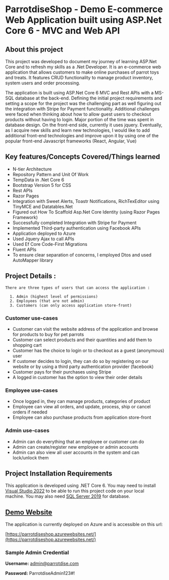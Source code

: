 # ParrotdiseShop - Demo E-commerce Web Application built using ASP.Net Core 6 - MVC and Web API

## About this project

This project was developed to document my journey of learning ASP.Net Core and to refresh my skills as a .Net Developer. It is an e-commerce web application that allows customers to make online purchases of parrot toys and treats. It features CRUD functionality to manage product inventory, system users and order processing. 

The application is built using ASP.Net Core 6 MVC and Rest APIs with a MS-SQL database at the back-end. Defining the initial project requirements and setting a scope for the project was the challenging part as well figuring out the integration with Stripe for Payment functionality. Additional challenges were faced when thinking about how to allow guest users to checkout products without having to login. Major portion of the time was spent in database design. 
On the front-end side, currently it uses jquery. Eventually, as I acquire new skills and learn new technologies, I would like to add additional front-end technologies and improve upon it by using one of the popular front-end Javascript frameworks (React, Angular, Vue)

## Key features/Concepts Covered/Things learned
- N-tier Architecture
- Repository Pattern and Unit Of Work
- TempData in .Net Core 6
- Bootstrap Version 5 for CSS
- Rest APIs
- Razor Pages
- Integration with Sweet Alerts, Toastr Notifications, RichTexEditor using TinyMCE and Datatables.Net
- Figured out How To Scaffold Asp.Net Core Identity (using Razor Pages Framework)
- Successfully completed Integration with Stripe for Payment
- Implemented Third-party authentication using Facebook APIs
- Application deployed to Azure
- Used Jquery Ajax to call APIs
- Used Ef Core Code-First Migrations
- Fluent APIs
- To ensure clear separation of concerns, I employed Dtos and used AutoMapper library

## Project Details : 

    There are three types of users that can access the application :

      1. Admin (highest level of permissions)
      2. Employees (that are not admin)
      3. Customers (can only access application store-front)
      
  ### Customer use-cases
  - Customer can visit the website address of the application and browse for products to buy for pet parrots
  - Customer can select products and their quantities and add them to shopping cart
  - Customer has the choice to login or to checkout as a guest (anonymous) user
  - If customer decides to login, they can do so by registering on our website or by using a third party authentication provider (facebook)
  - Customer pays for their purchases using Stripe
  - A logged in customer has the option to view their order details

  ### Employee use-cases
  - Once logged in, they can manage products, categories of product
  - Employee can view all orders, and update, process, ship or cancel orders if needed
  - Employee can also purchase products from application store-front
 
  ### Admin use-cases
  - Admin can do everything that an employee or customer can do
  - Admin can create/register new employee or admin accounts
  - Admin can also view all user accounts in the system and can lock/unlock them

## Project Installation Requirements
 This application is developed using .NET Core 6. 
 You may need to install [Visual Studio 2022](https://visualstudio.microsoft.com/vs/community/) to be able to run this project code on your local machine. 
 You may also need [SQL Server 2019](https://www.microsoft.com/en-us/evalcenter/evaluate-sql-server-2019) for database.

 ## [Demo Website](https://parrotdiseshop.azurewebsites.net/)
 The application is currently deployed on Azure and is accessible on this url:
 
 [https://parrotdiseshop.azurewebsites.net/](https://parrotdiseshop.azurewebsites.net/)

   ### Sample Admin Credential

  **Username:** admin@parrotdise.com
 
  **Password:** ParrotdiseAdmin123#!



